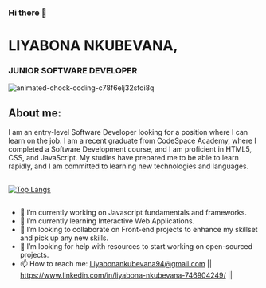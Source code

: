 ### Hi there 👋

# LIYABONA NKUBEVANA, 
### JUNIOR SOFTWARE DEVELOPER 

![animated-chock-coding-c78f6elj32sfoi8q](https://github.com/Liyabonankubevana/Liyabonankubevana/assets/99335910/e3e037a7-7973-4475-982c-161887d24eea)


## About me:



I am an entry-level Software Developer looking for a position where I can learn on the job. I am a recent graduate from CodeSpace Academy, where I completed a Software Development course, and I am proficient in HTML5, CSS, and JavaScript. My studies have prepared me to be able to learn rapidly, and I am committed to learning new technologies and languages.


##

[![Top Langs](https://github-readme-stats.vercel.app/api/top-langs/?username=Liyabonankubevana)](https://github.com/Liyabonankubevana/github-readme-stats)


##
- 🔭 I’m currently working on Javascript fundamentals and frameworks.
- 🌱 I’m currently learning Interactive Web Applications. 
- 👯 I’m looking to collaborate on Front-end projects to enhance my skillset and pick up any new skills.
- 🤔 I’m looking for help with resources to start working on open-sourced projects. 
- 📫 How to reach me: Liyabonankubevana94@gmail.com || https://www.linkedin.com/in/liyabona-nkubevana-746904249/ || 
